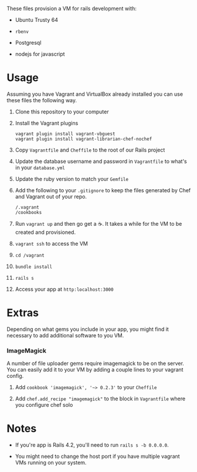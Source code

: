 These files provision a VM for rails development with:

* Ubuntu Trusty 64

* `rbenv`

* Postgresql

* nodejs for javascript

# Usage

Assuming you have Vagrant and VirtualBox already installed you can use these files
the following way.

1. Clone this repository to your computer

1. Install the Vagrant plugins
	```
	vagrant plugin install vagrant-vbguest
	vagrant plugin install vagrant-librarian-chef-nochef
	```

2. Copy `Vagrantfile` and `Cheffile` to the root of our Rails project

2. Update the database username and password in `Vagrantfile` to what's in your `database.yml`

2. Update the ruby version to match your `Gemfile`

2. Add the following to your `.gitignore` to keep the files generated by Chef and Vagrant out of your repo.
	```
	/.vagrant
	/cookbooks

	```

3. Run `vagrant up` and then go get a :coffee:. It takes a while for the VM to be created and provisioned.

4. `vagrant ssh` to access the VM

5. `cd /vagrant`

6. `bundle install`

7. `rails s`

8. Access your app at `http:localhost:3000`

# Extras

Depending on what gems you include in your app, you might find it necessary to
add additional software to you VM.

### ImageMagick
A number of file uploader gems require imagemagick to be on the server. You can
easily add it to your VM by adding a couple lines to your vagrant config.

1. Add `cookbook 'imagemagick', '~> 0.2.3'` to your `Cheffile`

2. Add `chef.add_recipe "imagemagick"` to the block in `Vagrantfile` where you configure chef solo

# Notes

* If you're app is Rails 4.2, you'll need to run `rails s -b 0.0.0.0`.

* You might need to change the host port if you have multiple vagrant VMs running on your system.
